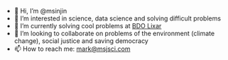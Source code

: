 - 👋 Hi, I’m @msinjin
- 👀 I’m interested in science, data science and solving difficult problems
- 🌱 I’m currently solving cool problems at [BDO Lixar](https://lixar.com)
- 💞️ I’m looking to collaborate on problems of the environment (climate change), social justice and saving democracy
- 📫 How to reach me: mark@msjsci.com

<!---
msinjin/msinjin is a ✨ special ✨ repository because its `README.md` (this file) appears on your GitHub profile.
You can click the Preview link to take a look at your changes.
--->
